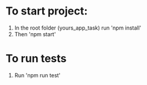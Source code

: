 # To start project:

1. In the root folder (yours_app_task) run 'npm install'
2. Then 'npm start'

# To run tests

1. Run 'npm run test'
